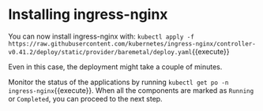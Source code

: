 # Installing ingress-nginx

You can now install ingress-nginx with: `kubectl apply -f https://raw.githubusercontent.com/kubernetes/ingress-nginx/controller-v0.41.2/deploy/static/provider/baremetal/deploy.yaml`{{execute}}

Even in this case, the deployment might take a couple of minutes.

Monitor the status of the applications by running `kubectl get po -n ingress-nginx`{{execute}}.
When all the components are marked as `Running` or `Completed`, you can proceed to the next step.



